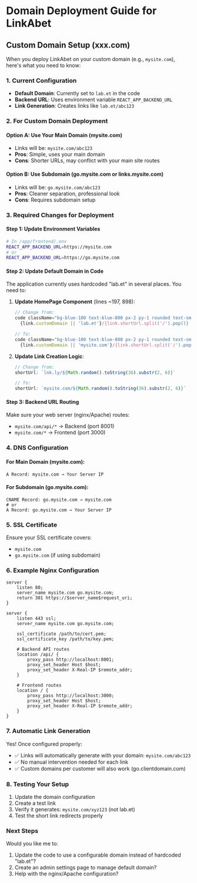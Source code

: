 # Domain Deployment Guide for LinkAbet

## Custom Domain Setup (xxx.com)

When you deploy LinkAbet on your custom domain (e.g., `mysite.com`), here's what you need to know:

### 1. Current Configuration
- **Default Domain**: Currently set to `lab.et` in the code
- **Backend URL**: Uses environment variable `REACT_APP_BACKEND_URL`
- **Link Generation**: Creates links like `lab.et/abc123`

### 2. For Custom Domain Deployment

#### Option A: Use Your Main Domain (mysite.com)
- Links will be: `mysite.com/abc123`
- **Pros**: Simple, uses your main domain
- **Cons**: Shorter URLs, may conflict with your main site routes

#### Option B: Use Subdomain (go.mysite.com or links.mysite.com)
- Links will be: `go.mysite.com/abc123`
- **Pros**: Cleaner separation, professional look
- **Cons**: Requires subdomain setup

### 3. Required Changes for Deployment

#### Step 1: Update Environment Variables
```bash
# In /app/frontend/.env
REACT_APP_BACKEND_URL=https://mysite.com
# or
REACT_APP_BACKEND_URL=https://go.mysite.com
```

#### Step 2: Update Default Domain in Code
The application currently uses hardcoded "lab.et" in several places. You need to:

1. **Update HomePage Component** (lines ~197, 898):
   ```javascript
   // Change from:
   code className="bg-blue-100 text-blue-800 px-2 py-1 rounded text-sm">
     {link.customDomain || 'lab.et'}/{link.shortUrl.split('/').pop()}
   
   // To:
   code className="bg-blue-100 text-blue-800 px-2 py-1 rounded text-sm">
     {link.customDomain || 'mysite.com'}/{link.shortUrl.split('/').pop()}
   ```

2. **Update Link Creation Logic**:
   ```javascript
   // Change from:
   shortUrl: `lnk.ly/${Math.random().toString(36).substr(2, 6)}`
   
   // To:
   shortUrl: `mysite.com/${Math.random().toString(36).substr(2, 6)}`
   ```

#### Step 3: Backend URL Routing
Make sure your web server (nginx/Apache) routes:
- `mysite.com/api/*` → Backend (port 8001)
- `mysite.com/*` → Frontend (port 3000)

### 4. DNS Configuration

#### For Main Domain (mysite.com):
```
A Record: mysite.com → Your Server IP
```

#### For Subdomain (go.mysite.com):
```
CNAME Record: go.mysite.com → mysite.com
# or
A Record: go.mysite.com → Your Server IP
```

### 5. SSL Certificate
Ensure your SSL certificate covers:
- `mysite.com`
- `go.mysite.com` (if using subdomain)

### 6. Example Nginx Configuration
```nginx
server {
    listen 80;
    server_name mysite.com go.mysite.com;
    return 301 https://$server_name$request_uri;
}

server {
    listen 443 ssl;
    server_name mysite.com go.mysite.com;
    
    ssl_certificate /path/to/cert.pem;
    ssl_certificate_key /path/to/key.pem;
    
    # Backend API routes
    location /api/ {
        proxy_pass http://localhost:8001;
        proxy_set_header Host $host;
        proxy_set_header X-Real-IP $remote_addr;
    }
    
    # Frontend routes
    location / {
        proxy_pass http://localhost:3000;
        proxy_set_header Host $host;
        proxy_set_header X-Real-IP $remote_addr;
    }
}
```

### 7. Automatic Link Generation
Yes! Once configured properly:
- ✅ Links will automatically generate with your domain: `mysite.com/abc123`
- ✅ No manual intervention needed for each link
- ✅ Custom domains per customer will also work (go.clientdomain.com)

### 8. Testing Your Setup
1. Update the domain configuration
2. Create a test link
3. Verify it generates: `mysite.com/xyz123` (not lab.et)
4. Test the short link redirects properly

### Next Steps
Would you like me to:
1. Update the code to use a configurable domain instead of hardcoded "lab.et"?
2. Create an admin settings page to manage default domain?
3. Help with the nginx/Apache configuration?